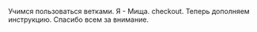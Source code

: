 Учимся пользоваться ветками. Я - Мища. checkout.
Теперь дополняем инструкцию. Спасибо всем за внимание.
